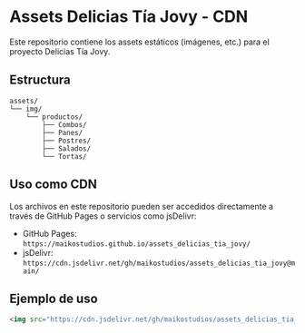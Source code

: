 # Assets Delicias Tía Jovy - CDN

Este repositorio contiene los assets estáticos (imágenes, etc.) para el proyecto Delicias Tía Jovy.

## Estructura

```
assets/
└── img/
    └── productos/
        ├── Combos/
        ├── Panes/
        ├── Postres/
        ├── Salados/
        └── Tortas/
```

## Uso como CDN

Los archivos en este repositorio pueden ser accedidos directamente a través de GitHub Pages o servicios como jsDelivr:

- GitHub Pages: `https://maikostudios.github.io/assets_delicias_tia_jovy/`
- jsDelivr: `https://cdn.jsdelivr.net/gh/maikostudios/assets_delicias_tia_jovy@main/`

## Ejemplo de uso

```html
<img src="https://cdn.jsdelivr.net/gh/maikostudios/assets_delicias_tia_jovy@main/assets/img/productos/Panes/ejemplo.jpg" alt="Pan">
```
